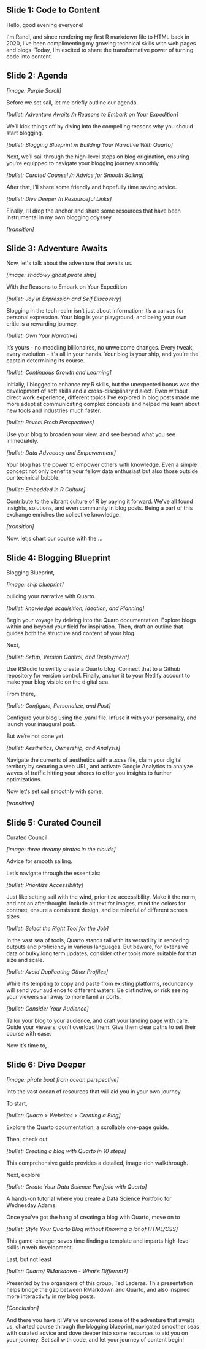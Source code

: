 ## Slide 1: Code to Content

Hello, good evening everyone!

I'm Randi, and since rendering my first R markdown file to HTML back in 2020, I’ve been complimenting my growing technical skills with web pages and blogs. Today, I’m excited to share the transformative power of turning code into content. 

## Slide 2: Agenda

_[image: Purple Scroll]_

Before we set sail, let me briefly outline our agenda. 

_[bullet: Adventure Awaits /n Reasons to Embark on Your Expedition]_

We’ll kick things off by diving into the compelling reasons why you should start blogging. 

_[bullet: Blogging Blueprint /n Building Your Narrative With Quarto]_

Next, we’ll sail through the high-level steps on blog origination, ensuring you’re equipped to navigate your blogging journey smoothly. 

_[bullet: Curated Counsel /n Advice for Smooth Sailing]_

After that, I’ll share some friendly and hopefully time saving advice. 

_[bullet: Dive Deeper /n Resourceful Links]_

Finally, I’ll drop the anchor and share some resources that have been instrumental in my own blogging odyssey. 

_[transition]_

## Slide 3: Adventure Awaits

Now, let's talk about the adventure that awaits us. 

_[image: shadowy ghost pirate ship]_

With the Reasons to Embark on Your Expedition

_[bullet: Joy in Expression and Self Discovery]_

Blogging in the tech realm isn’t just about information; it’s a canvas for personal expression. Your blog is your playground, and being your own critic is a rewarding journey.

_[bullet: Own Your Narrative]_

It’s yours - no meddling billionaires, no unwelcome changes. Every tweak, every evolution - it's all in your hands. Your blog is your ship, and you’re the captain determining its course. 

_[bullet: Continuous Growth and Learning]_

Initially, I blogged to enhance my R skills, but the unexpected bonus was the development of soft skills and a cross-disciplinary dialect. Even without direct work experience, different topics I’ve explored in blog posts made me more adept at communicating complex concepts and helped me learn about new tools and industries much faster. 

_[bullet: Reveal Fresh Perspectives]_

Use your blog to broaden your view, and see beyond what you see immediately. 

_[bullet: Data Advocacy and Empowerment]_

Your blog has the power to empower others with knowledge. Even a simple concept not only benefits your fellow data enthusiast but also those outside our technical bubble. 

_[bullet: Embedded in R Culture]_

Contribute to the vibrant culture of R by paying it forward. We’ve all found insights, solutions, and even community in blog posts. Being a part of this exchange enriches the collective knowledge. 

_[transition]_

Now, let;s chart our course with the … 

## Slide 4: Blogging Blueprint

Blogging Blueprint, 

_[image: ship blueprint]_

building your narrative with Quarto. 

_[bullet: knowledge acquisition, Ideation, and Planning]_

Begin your voyage by delving into the Quaro documentation. Explore blogs within and beyond your field for inspiration. Then, draft an outline that guides both the structure and content of your blog. 

Next, 
	
_[bullet: Setup, Version Control, and Deployment]_

Use RStudio to swiftly create a Quarto blog. Connect that to a Github repository for version control. Finally, anchor it to your Netlify account to make your blog visible on the digital sea. 

From there,

_[bullet: Configure, Personalize, and Post]_

Configure your blog using the .yaml file. Infuse it with your personality, and launch your inaugural post. 

But we’re not done yet. 

_[bullet: Aesthetics, Ownership, and Analysis]_

Navigate the currents of aesthetics with a .scss file, claim your digital territory by securing a web URL, and activate Google Analytics to analyze waves of traffic hitting your shores to offer you insights to further optimizations. 

Now let's set sail smoothly with some, 

_[transition]_

## Slide 5: Curated Council

Curated Council 

_[image: three dreamy pirates in the clouds]_

Advice for smooth sailing.

Let’s navigate through the essentials:

_[bullet: Prioritize Accessibility]_

Just like setting sail with the wind, prioritize accessibility. Make it the norm, and not an afterthought. Include alt text for images, mind the colors for contrast, ensure a consistent design, and be mindful of different screen sizes. 

_[bullet: Select the Right Tool for the Job]_

In the vast sea of tools, Quarto stands tall with its versatility in rendering outputs and proficiency in various languages. But beware, for extensive data or bulky long term updates, consider other tools more suitable for that size and scale. 

_[bullet: Avoid Duplicating Other Profiles]_

While it’s tempting to copy and paste from existing platforms, redundancy will send your audience to different waters. Be distinctive, or risk seeing your viewers sail away to more familiar ports. 

_[bullet: Consider Your Audience]_

Tailor your blog to your audience, and craft your landing page with care. Guide your viewers; don’t overload them. Give them clear paths to set their course with ease. 

Now it’s time to, 

## Slide 6: Dive Deeper

_[image: pirate boat from ocean perspective]_

Into the vast ocean of resources that will aid you in your own journey. 

To start,

_[bullet: Quarto > Websites > Creating a Blog]_

Explore the Quarto documentation, a scrollable one-page guide.

Then, check out

_[bullet: Creating a blog with Quarto in 10 steps]_

This comprehensive guide provides a detailed, image-rich walkthrough. 

Next, explore

_[bullet: Create Your Data Science Portfolio with Quarto]_

A hands-on tutorial where you create a Data Science Portfolio for Wednesday Adams. 

Once you’ve got the hang of creating a blog with Quarto, move on to

_[bullet: Style Your Quarto Blog without Knowing a lot of HTML/CSS]_

This game-changer saves time finding a template and imparts high-level skills in web development. 

Last, but not least

_[bullet: Quarto/ RMarkdown - What’s Different?]_

Presented by the organizers of this group, Ted Laderas. This presentation helps bridge the gap between RMarkdown and Quarto, and also inspired more interactivity in my blog posts. 

_[Conclusion]_

And there you have it! We’ve uncovered some of the adventure that awaits us, charted course through the blogging blueprint, navigated smoother seas with curated advice and dove deeper into some resources to aid you on your journey. Set sail with code, and let your journey of content begin!
